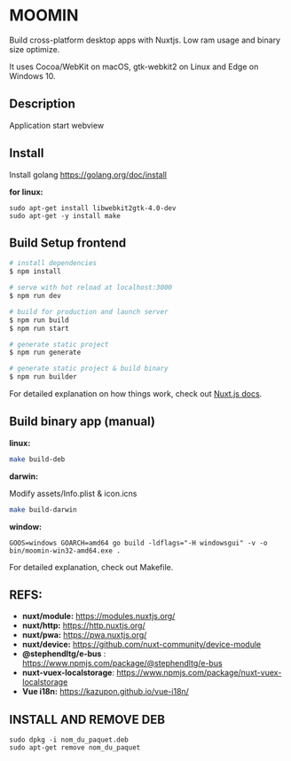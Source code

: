 # MOOMIN

Build cross-platform desktop apps with Nuxtjs. Low ram usage and binary size optimize.

It uses Cocoa/WebKit on macOS, gtk-webkit2 on Linux and Edge on Windows 10.

## Description

Application start webview

## Install

Install golang https://golang.org/doc/install

**for linux:**

```
sudo apt-get install libwebkit2gtk-4.0-dev
sudo apt-get -y install make
```

## Build Setup frontend

```bash
# install dependencies
$ npm install

# serve with hot reload at localhost:3000
$ npm run dev

# build for production and launch server
$ npm run build
$ npm run start

# generate static project
$ npm run generate

# generate static project & build binary
$ npm run builder
```

For detailed explanation on how things work, check out [Nuxt.js docs](https://nuxtjs.org).

## Build binary app (manual)

**linux:**

```bash
make build-deb
```

**darwin:**

Modify assets/Info.plist & icon.icns

```bash darwin
make build-darwin
```

**window:**

```
GOOS=windows GOARCH=amd64 go build -ldflags="-H windowsgui" -v -o bin/moomin-win32-amd64.exe .
```

For detailed explanation, check out Makefile.

## REFS:

- __nuxt/module:__ https://modules.nuxtjs.org/
- __nuxt/http:__ https://http.nuxtjs.org/
- __nuxt/pwa:__ https://pwa.nuxtjs.org/
- __nuxt/device:__ https://github.com/nuxt-community/device-module
- __@stephendltg/e-bus__ : https://www.npmjs.com/package/@stephendltg/e-bus
- __nuxt-vuex-localstorage__: https://www.npmjs.com/package/nuxt-vuex-localstorage
- __Vue i18n:__ https://kazupon.github.io/vue-i18n/

## INSTALL AND REMOVE DEB

```
sudo dpkg -i nom_du_paquet.deb
sudo apt-get remove nom_du_paquet
```
